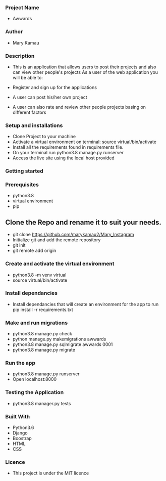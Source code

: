 ### Project Name
 - Awwards

### Author
- Mary Kamau
### Description
- This is an application that allows users to post their projects and also can view other people's projects As a user of the web application you will be able to:

 - Register and sign up for the applications
 - A user can post his/her own project
 - A user can also rate and review other people projects basing on different factors
### Setup and installations
- Clone Project to your machine
- Activate a virtual environment on terminal: source virtual/bin/activate
- Install all the requirements found in requirements file.
- On your terminal run python3.8 manage.py runserver
- Access the live site using the local host provided
### Getting started

### Prerequisites
- python3.8
- virtual environment
- pip
## Clone the Repo and rename it to suit your needs.
- git clone https://github.com/marykamau2/Mary_Instagram
- Initialize git and add the remote repository
- git init
- git remote add origin <your-repository-url>
### Create and activate the virtual environment
- python3.8 -m venv virtual
- source virtual/bin/activate
### Install dependancies
- Install dependancies that will create an environment for the app to run pip install -r requirements.txt

### Make and run migrations
- python3.8 manage.py check
- python manage.py makemigrations awwards
- python3.8 manage.py sqlmigrate awwards 0001
- python3.8 manage.py migrate
### Run the app
- python3.8 manage.py runserver
- Open localhost:8000

### Testing the Application
- python3.8 manager.py tests

### Built With
- Python3.6
- Django
- Boostrap
- HTML
- CSS
### Licence
- This project is under the MIT licence